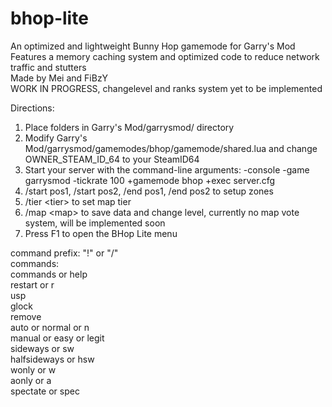 # bhop-lite
An optimized and lightweight Bunny Hop gamemode for Garry's Mod<br/>
Features a memory caching system and optimized code to reduce network traffic and stutters<br/>
Made by Mei and FiBzY<br/>
WORK IN PROGRESS, changelevel and ranks system yet to be implemented<br/>

Directions:
1. Place folders in Garry's Mod/garrysmod/ directory
2. Modify Garry's Mod/garrysmod/gamemodes/bhop/gamemode/shared.lua and change OWNER_STEAM_ID_64 to your SteamID64
3. Start your server with the command-line arguments: -console -game garrysmod -tickrate 100 +gamemode bhop +exec server.cfg
4. /start pos1, /start pos2, /end pos1, /end pos2 to setup zones
5. /tier \<tier\> to set map tier
6. /map \<map\> to save data and change level, currently no map vote system, will be implemented soon
7. Press F1 to open the BHop Lite menu

command prefix: "!" or "/"<br/>
commands:<br/>
commands or help<br/>
restart or r<br/>
usp<br/>
glock<br/>
remove<br/>
auto or normal or n<br/>
manual or easy or legit<br/>
sideways or sw<br/>
halfsideways or hsw<br/>
wonly or w<br/>
aonly or a<br/>
spectate or spec
